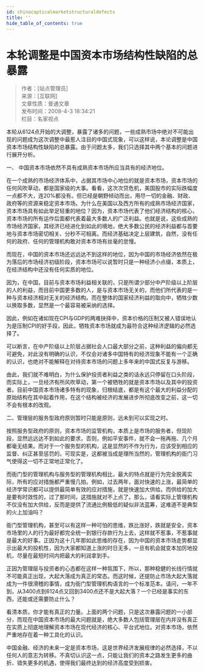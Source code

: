 ```yaml
---
id: chinacapticalmarketstructuraldefects
title: ''
hide_table_of_contents: true
---
```


# 本轮调整是中国资本市场结构性缺陷的总暴露

> 作者：[站点管理员] <br/>
> 来源：[互联网] <br/>
> 文章性质：普通文章 <br/>
> 发布时间：2008-4-3 18:34:21 <br/>
> 栏目：名家视点

本轮从6124点开始的大调整，暴露了诸多的问题，一些成熟市场中绝对不可能出现的问题成为这次调整中最惹人注目的中国式现象，可以这样说，本论调整是中国资本市场结构性缺陷的总暴露。由于问题太多，我们只选择其中两个基本的问题进行展开分析。

一、 中国资本市场依然不具有成熟资本市场所应当具有的经济地位。

在一个成熟的市场经济体系中，占据其市场中心地位的就是资本市场，资本市场的任何风吹草动，都是国家级的大事。看看，这次次贷危机，美国股市的实际跌幅度一点都不大，连20%都没有。但已经是朝野倾动而出，用尽一切的金融、财政、政府等的资源来稳定资本市场。为什么在美国以及西方所有的成熟市场经济国家，资本市场具有如此举足轻重的地位？因为，资本市场代表了他们经济结构的核心，资本市场的所有运作后面都代表着最大多数人的广泛利益。也就是说，这些成熟的市场经济国家，其经济已经进化到如此的境地，绝大多数公民的经济利益都与首要地与资本市场密切相关、分秒不可相离。而经济基础决定上层建筑，自然，没有任何的政府、任何的管理机构敢对资本市场有丝毫的怠慢。

而现在，中国的资本市场还远远达不到这样的地位，因为中国的市场经济依然在极为落后的市场经济初级阶段，资本市场可以说暂时只是一种经济小点缀，本质上，在经济结构中还没有任何实质的地位。

因为，在中国，目前与资本市场利益相关联的，只是所谓少部分中产阶级以上阶层的人的利益，而目前中国更多数的人，是与资本市场无关的，而他们所代表的是一种与资本经济相对无关的经济结构。而在整体的国家经济利益的取向中，牺牲少数以换取多数，显然是一个最容易被采纳的选择。

因此，例如在诸如现在CPI与GDP的两难抉择中，资本价格的压制又被人错误地认为是压制CPI的好手段，因此，牺牲资本市场就成为最符合这种经济逻辑的必然选择了。

可以断言，在中产阶级以上阶层占据社会人口最大部分之前，这种利益的偏向都无可避免，对此没有明确的认识，不仅会对诸多中国特有的经济现象不能有一个正确的认识，也绝对不能解释在对待资本市场的问题上多年来的中国式反复与游移。

由此，我们就不难明白，为什么保护投资者利益之类的话永远只停留在口头阶段，而实际上，一旦经济有所风吹草动，第一个被牺牲的就是资本市场以及其中的投资者。目前中国资本市场诸多特有的现象，归根结底，都是有这个最大的利益分配的原始结构在其中起着作用，在这个结构被经济的发展进步所彻底改变之前，这一切不会有根本的改观。

二、管理层的服务型政府原则暂时只能是原则，远未到可以实现之时。

按照服务型政府的原则，资本市场的监管机构，本质上是市场的服务者，但现阶段，显然远远达不到如此的要求，否则，例如平安事件，就不会一拖再拖、几个月都毫无结果。而对于一个服务型的机构，这是显然的不作为行为，应该受到相应的监督、纠正甚至惩罚的。可现实是，这都被当成是理所当然的，管理机构的衙门习气使得这一切不正常地正常化了。

而衙门型的管理机构与服务型的管理机构相比，最大的特点就是行为完全脱离实际，所有的应对措施都严重慢几拍。例如，过去两年，面对快速的上涨，最简单的经济学常识都可以提供最简单有效的应对措施，就是快速加大供给。而供给的加大是要有时效性的，过了那时间，这措施就对不上点了。那么，请看实际上管理机构不仅没有加大供给，反而是提供了流通比例极低的疑似非法蓝筹，这难道不是典型的火上加油吗？

衙门型管理机构，甚至可以有这样一种可怕的思维，跌比涨好，跌就是安全，资本市场里的人的行为最好都完全统一到银行存款行为上去，这样就不惹事，不惹事就是最大的好事。正因为这十几年那如此思维的存在，因为中国的资本市场走势都显示出最大的投机性，因为大家都知道上涨的时日无多，一旦有机会就变本加厉地投机，尽量在最短时间内把最大的利润拿到手。

正因为管理层与投资者的心态都在这样一种氛围下，所以，那种稳健的长线行情就不可能真正出现，大起大落成为真正的常态。而这时候，还提防止市场大起大落就成为一件很滑稽的事情，成为衙门型管理机构语言的一个标准范本。请问，一年不到，从3400点到6124点又回到3400点还不是大起大落？一个已经是事实的东西，还能或还需要防止什么？

看清本质，你才能有真正的力量。上面的两个问题，只是这次暴露问题的一小部分，而现在中国资本市场的最大问题就是，绝大多数人包括管理层在内并没有真正在实质上彻底地理解资本市场在现代经济的核心、平台式地位。对资本市场，依然严重地存在着一种工具化的认识。

中国金融、经济的未来一定是资本市场，这是世界经济发展规律的必然选择，不以任何人的意志为转移。不真切认识这一点，只能让我们的资本之路发生更多的曲折、错失更多的机遇，使得我们最终达到的经济高度受到损害。